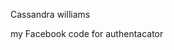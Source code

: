 Cassandra williams

<!---cassandra Williams
Cassy1012/Cassy1012 is a ✨ special ✨ repository because its `README.md` (this file) appears on your GitHub profile.
You can click the Preview link to take a look at your changes.
---> my Facebook code for authentacator 
